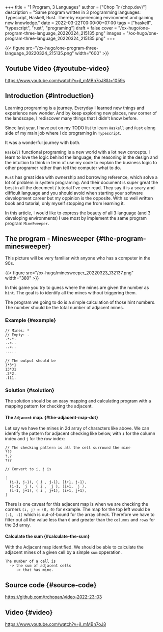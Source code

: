 +++
title = "1 Program, 3 Languages"
author = ["Chop Tr (chop.dev)"]
description = "Same program written in 3 programming languages: Typescript, Haskell, Rust. Thereby experiencing environment and gaining new knowledge."
date = 2022-03-22T00:00:00+07:00
tags = ["haskell", "typescript", "rust", "programing"]
draft = false
cover = "/ox-hugo/one-program-three-language_20220324_215135.png"
images = "/ox-hugo/one-program-three-language_20220324_215135.png"
+++

{{< figure src="/ox-hugo/one-program-three-language_20220324_215135.png" width="600" >}}


## Youtube Video {#youtube-video}

<https://www.youtube.com/watch?v=jl_mMBn7oJ8&t=1059s>


## Introduction {#introduction}

Learning programing is a journey. Everyday I learned new things and experience new wonder. And by keep exploring new places, new corner of the landscape, I rediscover many things that I didn't know before.

Since last year, I have put on my TODO list to learn `Haskell` and `Rust` along side of my main job where I do programing in `Typescript`.

It was a wonderful journey with both.

`Haskell` functional programing is a new world with a lot new concepts. I learn to love the logic behind the language, the reasoning in the design and the intuition to think in term of use my code to explain the business logic to other programer rather than tell the computer what to do.

`Rust` has great idea with ownership and borrowing reference, which solve a lot of problem in system programing. And their document is super great the best in all the document / tutorial I've ever read. They say it is a scary and difficult language and you should avoid when starting your software development career but my oppinion is the opposite. With so well written book and tutorial, only myself stopping me from learning it.

In this article, I would like to express the beauty of all 3 language (and 3 developing environments) I use most by implement the same program program `MineSweeper`.


## The program - Minesweeper {#the-program-minesweeper}

This picture will be very familiar with anyone who has a computer in the 90s.

{{< figure src="/ox-hugo/minesweeper_20220323_132137.png" width="380" >}}

In this game you try to guess where the mines are given the number as `hint`. The goal is to identify all the mines without triggering them.

The program we going to do is a simple calculation of those hint numbers. The number should be the total number of adjacent mines.


### Example {#example}

```nil
// Mines: *
// Empty: .
·*·*·
··*··
··*··
·····

// The output should be
1*3*1
13*31
.2*2.
.111.
```


### Solution {#solution}

The solution should be an easy mapping and calculating program with a mapping pattern for checking the adjacent.


#### The `Adjacent` map. {#the-adjacent-map-dot}

Let say we have the mines in 2d array of characters like above. We can identify the pattern for adjacent checking like below, with `i` for the column index and `j` for the row index:

```nil
// The checking pattern is all the cell surround the mine
???
?.?
???

// Convert to i, j is

[
  (i-1, j-1), ( i , j-1), (i+1, j-1),
  (i-1,  j ), ( i ,  j ), (i+1,  j ),
  (i-1, j+1), ( i , j+1), (i+1, j+1),
]
```

There is one caveat for this adjacent map is when we are checking the corners `(i, j) = (0, 0)` for example. The map for the top left would be `(-1, -1)` which is out-of-bound for the array check. Therefore we have to filter out all the value less than `0` and greater than the `columns` and `rows` for the 2d array.


#### Calculate the sum {#calculate-the-sum}

With the Adjacent map identified. We should be able to calculate the adjacent mines of a given cell by a simple `sum` opperation.

```nil
The number of a cell is
  -> the sum of adjacent cells
     -> that has mine.
```


## Source code {#source-code}

<https://github.com/trchopan/video-2022-23-03>


## Video {#video}

<https://www.youtube.com/watch?v=jl_mMBn7oJ8>
